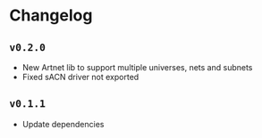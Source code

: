 # Changelog

## `v0.2.0`

* New Artnet lib to support multiple universes, nets and subnets
* Fixed sACN driver not exported

## `v0.1.1`

* Update dependencies
